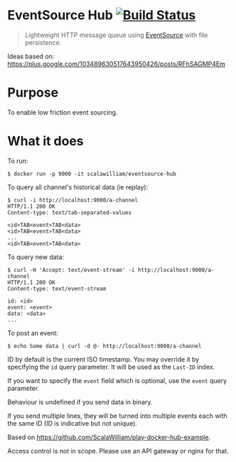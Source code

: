 # EventSource Hub [![Build Status](https://travis-ci.org/ScalaWilliam/eventsource-hub.svg?branch=master)](https://travis-ci.org/ScalaWilliam/eventsource-hub)

> Lightweight HTTP message queue using [EventSource](https://www.w3.org/TR/2012/WD-eventsource-20120426/) with file persistence.

Ideas based on: https://plus.google.com/103489630517643950426/posts/RFhSAGMP4Em

# Purpose

To enable low friction event sourcing.

# What it does

To run:
```
$ docker run -p 9000 -it scalawilliam/eventsource-hub
```

To query all channel's historical data (ie replay):
```
$ curl -i http://localhost:9000/a-channel
HTTP/1.1 200 OK
Content-type: text/tab-separated-values

<id>TAB<event>TAB<data>
<id>TAB<event>TAB<data>
...
<id>TAB<event>TAB<data>
```

To query new data: 
```
$ curl -H 'Accept: text/event-stream' -i http://localhost:9000/a-channel
HTTP/1.1 200 OK
Content-type: text/event-stream

id: <id>
event: <event>
data: <data>
... 
```

To post an event:
```
$ echo Some data | curl -d @- http://localhost:9000/a-channel
```

ID by default is the current ISO timestamp. You may override it by specifying the `id` query parameter. It will be used as the `Last-ID` index.

If you want to specify the `event` field which is optional, use the `event` query parameter.

Behaviour is undefined if you send data in binary.

If you send multiple lines, they will be turned into multiple events each with the same ID (ID is indicative but not unique).

Based on https://github.com/ScalaWilliam/play-docker-hub-example.

Access control is not in scope. Please use an API gateway or nginx for that.
